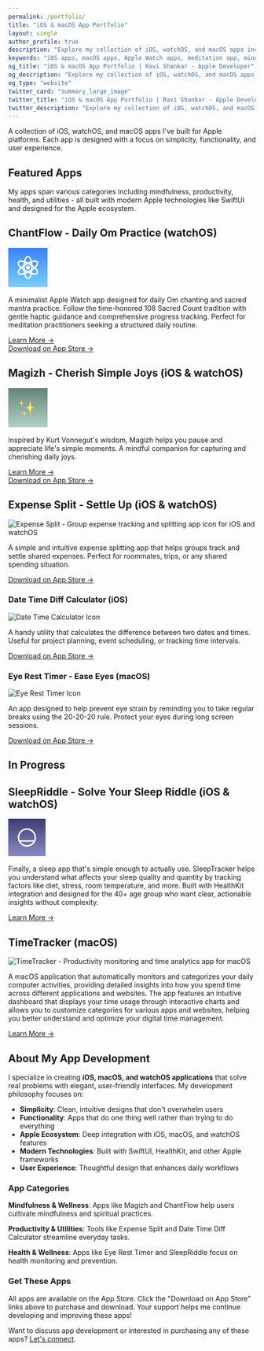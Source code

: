 ```yaml
---
permalink: /portfolio/
title: "iOS & macOS App Portfolio"
layout: single
author_profile: true
description: "Explore my collection of iOS, watchOS, and macOS apps including Magizh mindfulness app, Expense Split, ChantFlow meditation, and productivity tools. Download directly from the App Store."
keywords: "iOS apps, macOS apps, Apple Watch apps, meditation app, mindfulness app, expense tracker, productivity apps, indie developer, SwiftUI, Apple platforms"
og_title: "iOS & macOS App Portfolio | Ravi Shankar - Apple Developer"
og_description: "Explore my collection of iOS, watchOS, and macOS apps including Magizh mindfulness app, Expense Split, ChantFlow meditation, and productivity tools."
og_type: "website"
twitter_card: "summary_large_image"
twitter_title: "iOS & macOS App Portfolio | Ravi Shankar - Apple Developer"
twitter_description: "Explore my collection of iOS, watchOS, and macOS apps including Magizh mindfulness app, Expense Split, ChantFlow meditation, and productivity tools."
---
```


A collection of iOS, watchOS, and macOS apps I've built for Apple platforms. Each app is designed with a focus on simplicity, functionality, and user experience.

## Featured Apps

My apps span various categories including mindfulness, productivity, health, and utilities - all built with modern Apple technologies like SwiftUI and designed for the Apple ecosystem.

<div class="app-entry">
  <h2>ChantFlow - Daily Om Practice (watchOS)</h2>
  <div class="container">
    <div class="image">
      <img src="/assets/images/app-icons/chantflow-icon.png" alt="ChantFlow - Meditation and chanting app for Apple Watch" title="ChantFlow - Daily Om Practice">
    </div>
    <div class="text">
      <p>A minimalist Apple Watch app designed for daily Om chanting and sacred mantra practice. Follow the time-honored 108 Sacred Count tradition with gentle haptic guidance and comprehensive progress tracking. Perfect for meditation practitioners seeking a structured daily routine.</p>
      <a href="/chantflow/" class="learn-more-link">Learn More →</a>
      <br/>
      <a href="https://apps.apple.com/us/app/chantflow-daily-om-practice/id6633438828" class="app-store-link">Download on App Store →</a>
    </div>
  </div>
</div>

<div class="app-entry">
  <h2>Magizh - Cherish Simple Joys (iOS & watchOS) </h2>
  <div class="container">
    <div class="image">
      <img src="/assets/images/app-icons/magizh-icon.png" alt="Magizh - Mindfulness and joy tracking app icon for iOS and watchOS" title="Magizh - Mindfulness App">
    </div>
    <div class="text">
      <p>Inspired by Kurt Vonnegut's wisdom, Magizh helps you pause and appreciate life's simple moments. A mindful companion for capturing and cherishing daily joys.</p>
      <a href="/magizh" class="learn-more-link">Learn More →</a>
      <br/>
      <a href="https://apps.apple.com/us/app/cherish-joy-moments-magizh/id6741411057" class="app-store-link">Download on App Store →</a>
    </div>
  </div>
</div>

<div class="app-entry">
  <h2>Expense Split - Settle Up (iOS & watchOS)</h2>
  <div class="container">
    <div class="image">
      <img src="/assets/images/app-icons/expense-split-icon.png" alt="Expense Split - Group expense tracking and splitting app icon for iOS and watchOS" title="Expense Split App">
    </div>
    <div class="text">
      <p>A simple and intuitive expense splitting app that helps groups track and settle shared expenses. Perfect for roommates, trips, or any shared spending situation.</p>
      <a href="https://apps.apple.com/us/app/expense-split-settle-up/id1041478586" class="app-store-link">Download on App Store →</a>
    </div>
  </div>
</div>

<div class="app-entry">
  <h3>Date Time Diff Calculator (iOS)</h3>
  <div class="container">
    <div class="image">
      <img src="/assets/images/app-icons/date-time-calc-icon.png" alt="Date Time Calculator Icon">
    </div>
    <div class="text">
      <p>A handy utility that calculates the difference between two dates and times. Useful for project planning, event scheduling, or tracking time intervals.</p>
      <a href="https://apps.apple.com/us/app/date-time-diff-calculator/id6469073541" class="app-store-link">Download on App Store →</a>
    </div>
  </div>
</div>

<div class="app-entry">
  <h3>Eye Rest Timer - Ease Eyes (macOS)</h3>
  <div class="container">
    <div class="image">
      <img src="/assets/images/app-icons/eye-rest-icon.png" alt="Eye Rest Timer Icon">
    </div>
    <div class="text">
      <p>An app designed to help prevent eye strain by reminding you to take regular breaks using the 20-20-20 rule. Protect your eyes during long screen sessions.</p>
      <a href="https://apps.apple.com/us/app/eye-rest-timer-ease-eyes/id6475638039" class="app-store-link">Download on App Store →</a>
    </div>
  </div>
</div>

## In Progress

<div class="app-entry">
  <h2>SleepRiddle - Solve Your Sleep Riddle (iOS & watchOS)</h2>
  <div class="container">
    <div class="image">
      <img src="/assets/images/app-icons/sleep-icon-new.png" alt="SleepTracker - Sleep quality and factor analysis app for iOS and watchOS" title="SleepTracker App">
    </div>
    <div class="text">
      <p>Finally, a sleep app that's simple enough to actually use. SleepTracker helps you understand what affects your sleep quality and quantity by tracking factors like diet, stress, room temperature, and more. Built with HealthKit integration and designed for the 40+ age group who want clear, actionable insights without complexity.</p>
      <a href="/sleep-tracker/" class="learn-more-link">Learn More →</a>
    </div>
  </div>
</div>

<div class="app-entry">
  <h2>TimeTracker (macOS)</h2>
  <div class="container">
    <div class="image">
      <img src="/assets/images/app-icons/time-tracker-icon.png" alt="TimeTracker - Productivity monitoring and time analytics app for macOS" title="TimeTracker App">
    </div>
    <div class="text">
      <p>A macOS application that automatically monitors and categorizes your daily computer activities, providing detailed insights into how you spend time across different applications and websites. The app features an intuitive dashboard that displays your time usage through interactive charts and allows you to customize categories for various apps and websites, helping you better understand and optimize your digital time management.</p>
      <a href="/timetracker/" class="app-store-link">Learn More →</a>
    </div>
  </div>
</div>

## About My App Development

I specialize in creating **iOS, macOS, and watchOS applications** that solve real problems with elegant, user-friendly interfaces. My development philosophy focuses on:

- **Simplicity**: Clean, intuitive designs that don't overwhelm users
- **Functionality**: Apps that do one thing well rather than trying to do everything
- **Apple Ecosystem**: Deep integration with iOS, macOS, and watchOS features
- **Modern Technologies**: Built with SwiftUI, HealthKit, and other Apple frameworks
- **User Experience**: Thoughtful design that enhances daily workflows

### App Categories

**Mindfulness & Wellness**: Apps like Magizh and ChantFlow help users cultivate mindfulness and spiritual practices.

**Productivity & Utilities**: Tools like Expense Split and Date Time Diff Calculator streamline everyday tasks.

**Health & Wellness**: Apps like Eye Rest Timer and SleepRiddle focus on health monitoring and prevention.

<div id="get-these-apps">
  <h3>Get These Apps</h3>
  <p>All apps are available on the App Store. Click the "Download on App Store" links above to purchase and download. Your support helps me continue developing and improving these apps!</p>
  <p>Want to discuss app development or interested in purchasing any of these apps?  <a href="/about/">Let's connect</a>.</p>
</div>

<!-- Schema.org markup for software applications -->
<script type="application/ld+json">
{
  "@context": "https://schema.org",
  "@type": "ItemList",
  "name": "iOS & macOS App Portfolio",
  "description": "Collection of iOS, watchOS, and macOS apps developed by Ravi Shankar",
  "numberOfItems": 6,
  "itemListElement": [
    {
      "@type": "ListItem",
      "position": 1,
      "item": {
        "@type": "SoftwareApplication",
        "name": "Magizh - Cherish Simple Joys",
        "alternateName": "Magizh",
        "operatingSystem": "iOS, watchOS",
        "applicationCategory": "LifestyleApplication",
        "applicationSubCategory": "MindfulnessApp",
        "offers": {
          "@type": "Offer",
          "url": "https://apps.apple.com/us/app/cherish-joy-moments-magizh/id6741411057",
          "price": "0",
          "priceCurrency": "USD",
          "availability": "https://schema.org/InStock"
        },
        "description": "Mindfulness app for capturing and cherishing daily joys",
        "author": {
          "@type": "Person",
          "name": "Ravi Shankar"
        }
      }
    },
    {
      "@type": "ListItem",
      "position": 2,
      "item": {
        "@type": "SoftwareApplication",
        "name": "Expense Split - Settle Up",
        "alternateName": "Expense Split",
        "operatingSystem": "iOS, watchOS",
        "applicationCategory": "FinanceApplication",
        "applicationSubCategory": "ExpenseTracker",
        "offers": {
          "@type": "Offer",
          "url": "https://apps.apple.com/us/app/expense-split-settle-up/id1041478586",
          "price": "0",
          "priceCurrency": "USD",
          "availability": "https://schema.org/InStock"
        },
        "description": "Expense splitting app for tracking and settling shared expenses",
        "author": {
          "@type": "Person",
          "name": "Ravi Shankar"
        }
      }
    },
    {
      "@type": "ListItem",
      "position": 3,
      "item": {
        "@type": "SoftwareApplication",
        "name": "ChantFlow - Daily Om Practice",
        "alternateName": "ChantFlow",
        "operatingSystem": "watchOS",
        "applicationCategory": "LifestyleApplication",
        "applicationSubCategory": "MeditationApp",
        "offers": {
          "@type": "Offer",
          "url": "https://apps.apple.com/us/app/chantflow-daily-om-practice/id[APP_STORE_ID]",
          "price": "0",
          "priceCurrency": "USD",
          "availability": "https://schema.org/InStock"
        },
        "description": "Minimalist meditation app for Apple Watch with 108 Sacred Count tradition",
        "author": {
          "@type": "Person",
          "name": "Ravi Shankar"
        }
      }
    },
    {
      "@type": "ListItem",
      "position": 4,
      "item": {
        "@type": "SoftwareApplication",
        "name": "Date Time Diff Calculator",
        "operatingSystem": "iOS",
        "applicationCategory": "UtilityApplication",
        "applicationSubCategory": "CalculatorApp",
        "offers": {
          "@type": "Offer",
          "url": "https://apps.apple.com/us/app/date-time-diff-calculator/id6469073541",
          "price": "0",
          "priceCurrency": "USD",
          "availability": "https://schema.org/InStock"
        },
        "description": "Utility that calculates the difference between two dates and times",
        "author": {
          "@type": "Person",
          "name": "Ravi Shankar"
        }
      }
    },
    {
      "@type": "ListItem",
      "position": 5,
      "item": {
        "@type": "SoftwareApplication",
        "name": "Eye Rest Timer - Ease Eyes",
        "alternateName": "Eye Rest Timer",
        "operatingSystem": "macOS",
        "applicationCategory": "HealthApplication",
        "applicationSubCategory": "EyeCareApp",
        "offers": {
          "@type": "Offer",
          "url": "https://apps.apple.com/us/app/eye-rest-timer-ease-eyes/id6475638039",
          "price": "0",
          "priceCurrency": "USD",
          "availability": "https://schema.org/InStock"
        },
        "description": "App designed to help prevent eye strain using the 20-20-20 rule",
        "author": {
          "@type": "Person",
          "name": "Ravi Shankar"
        }
      }
    },
    {
      "@type": "ListItem",
      "position": 6,
      "item": {
        "@type": "SoftwareApplication",
        "name": "SleepRiddle - Solve Your Sleep Riddle",
        "alternateName": "SleepRiddle",
        "operatingSystem": "iOS, watchOS",
        "applicationCategory": "HealthApplication",
        "applicationSubCategory": "SleepTrackerApp",
        "description": "Sleep quality and factor analysis app with HealthKit integration",
        "author": {
          "@type": "Person",
          "name": "Ravi Shankar"
        }
      }
    }
  ]
}
</script>

<!-- Additional Schema.org markup for Person -->
<script type="application/ld+json">
{
  "@context": "https://schema.org",
  "@type": "Person",
  "name": "Ravi Shankar",
  "jobTitle": "Apple Platforms Developer",
  "description": "Indie iOS, macOS, and watchOS app developer specializing in mindfulness, productivity, and utility applications",
  "url": "https://www.rshankar.com",
  "sameAs": [
    "https://twitter.com/rshankra",
    "https://github.com/rshankras",
    "https://linkedin.com/in/sravis"
  ],
  "knowsAbout": [
    "iOS Development",
    "macOS Development", 
    "watchOS Development",
    "SwiftUI",
    "Swift",
    "App Store",
    "Indie App Development"
  ]
}
</script>
